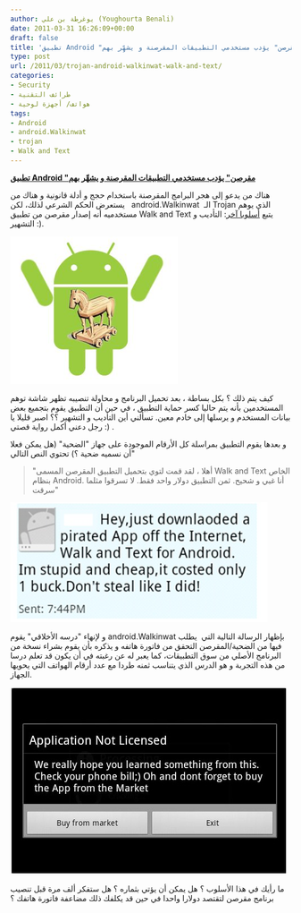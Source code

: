 ```yaml
---
author: يوغرطة بن علي (Youghourta Benali)
date: 2011-03-31 16:26:09+00:00
draft: false
title: 'تطبيق Android "مقرصن" يؤدب مستخدمي التطبيقات المقرصنة و يشهِّر بهم '
type: post
url: /2011/03/trojan-android-walkinwat-walk-and-text/
categories:
- Security
- طرائف التقنية
- هواتف/ أجهزة لوحية
tags:
- Android
- android.Walkinwat
- trojan
- Walk and Text
---
```


[**تطبيق Android "مقرصن" يؤدب مستخدمي التطبيقات المقرصنة و يشهِّر بهم**](https://www.it-scoop.com/2011/03/trojan-android-walkinwat-walk-and-text/)


هناك من يدعو إلى هجر البرامج المقرصنة باستخدام حجج و أدلة قانونية و هناك من يستعرض الحكم الشرعي لذلك، لكن   android.Walkinwat  الـ Trojan الذي يوهم مستخدميه أنه إصدار مقرصن من تطبيق Walk and Text يتبع [أسلوبا آخر](http://www.symantec.com/connect/blogs/android-threat-tackles-piracy-using-austere-justice-measures): التأديب و التشهير :).

[![](Android-Trojan.jpg)
](https://www.it-scoop.com/2011/03/trojan-android-walkinwat-walk-and-text/)

كيف يتم ذلك ؟ بكل بساطة ، بعد تحميل البرنامج و محاولة تنصيبه تظهر شاشة توهم المستخدمين بأنه يتم حاليا كسر حماية التطبيق ، في حين أن التطبيق يقوم بتجميع بعض بيانات المستخدم و يرسلها إلى خادم معين. تسألني أين التأديب و التشهير ؟؟ اصبر قليلا يا رجل دعني أكمل رواية قصتي :) .

و بعدها يقوم التطبيق بمراسلة كل الأرقام الموجودة على جهاز "الضحية" (هل يمكن فعلا أن نسميه ضحية ؟) تحتوي النص التالي"


<blockquote>"أهلا ، لقد قمت لتوي بتحميل التطبيق المقرصن المسمى Walk and Text الخاص بنظام Android. أنا غبي و شحيح. ثمن التطبيق دولار واحد فقط. لا تسرقوا مثلما سرقت"</blockquote>


[![](Walkinwat-msg.jpg)
](https://www.it-scoop.com/2011/03/trojan-android-walkinwat-walk-and-text/)

و لإنهاء "درسه الأخلاقي" يقوم android.Walkinwat بإظهار الرسالة التالية التي  يطلب فيها من الضحية/المقرصن التحقق من فاتورة هاتفه و يذكره بأن يقوم بشراء نسخة من البرنامج الأصلي من سوق التطبيقات، كما يعبر له عن رغبته في أن يكون قد تعلم درسا من هذه التجربة و هو الدرس الذي يتناسب ثمنه طردا مع عدد أرقام الهواتف التي يحويها الجهاز.

[![](Walkinwat-msg-2.jpg)
](https://www.it-scoop.com/2011/03/trojan-android-walkinwat-walk-and-text/)

ما رأيك في هذا الأسلوب ؟ هل يمكن أن يؤتي بثماره ؟ هل ستفكر ألف مرة قبل تنصيب برنامج مقرصن لتقتصد دولارا واحدا في حين قد يكلفك ذلك مضاعفة فاتورة هاتفك ؟






